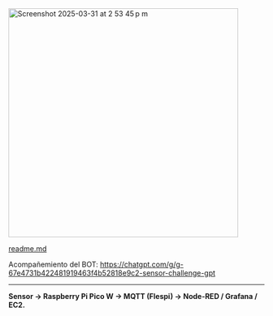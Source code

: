 


<img width="452" alt="Screenshot 2025-03-31 at 2 53 45 p m" src="https://github.com/user-attachments/assets/e818e879-8723-4618-bafe-1e3d764ac43c" />


[readme.md](https://github.com/user-attachments/files/19595141/readme.md)

Acompañemiento del BOT: https://chatgpt.com/g/g-67e4731b422481919463f4b52818e9c2-sensor-challenge-gpt

---

**Sensor → Raspberry Pi Pico W → MQTT (Flespi) → Node-RED / Grafana / EC2.**


